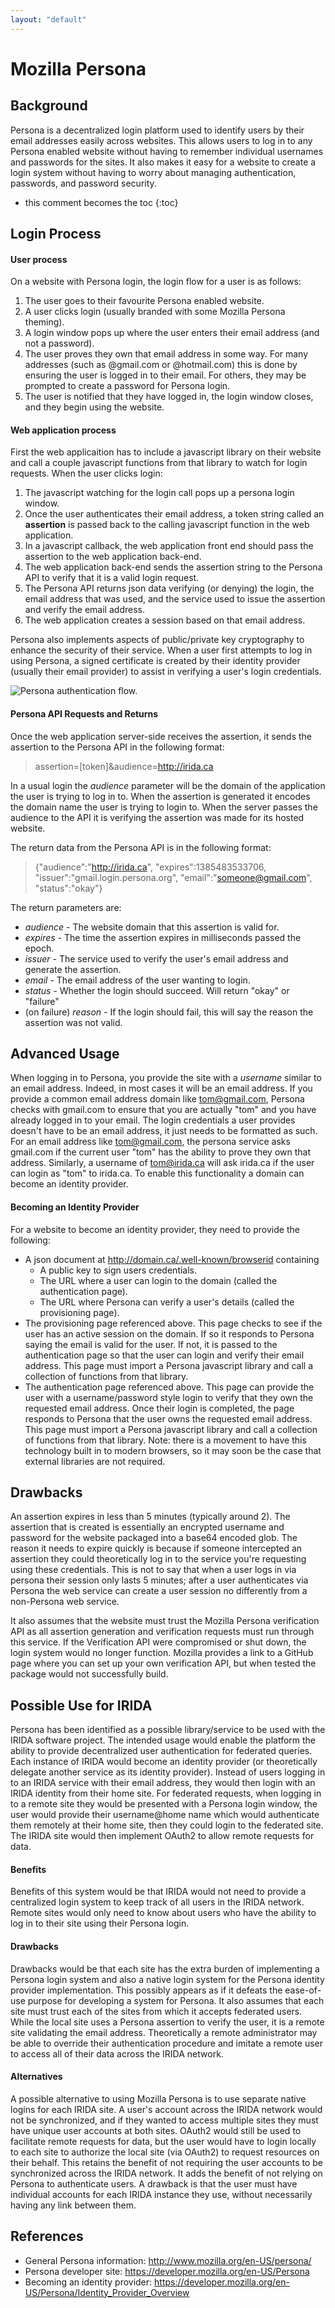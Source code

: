 ```yaml
---
layout: "default"
---
```


Mozilla Persona
===============
Background
----------
Persona is a decentralized login platform used to identify users by their email addresses easily across websites.  This allows users to log in to any Persona enabled website without having to remember individual usernames and passwords for the sites.  It also makes it easy for a website to create a login system without having to worry about managing authentication, passwords, and password security.

* this comment becomes the toc
{:toc}

Login Process
----------
#### User process
On a website with Persona login, the login flow for a user is as follows:

1. The user goes to their favourite Persona enabled website.
2. A user clicks login (usually branded with some Mozilla Persona theming).
3. A login window pops up where the user enters their email address (and not a password).
4. The user proves they own that email address in some way.  For many addresses (such as @gmail.com or @hotmail.com) this is done by ensuring the user is logged in to their email.  For others, they may be prompted to create a password for Persona login.
5. The user is notified that they have logged in, the login window closes, and they begin using the website.

#### Web application process
First the web applicaition has to include a javascript library on their website and call a couple javascript functions from that library to watch for login requests.  When the user clicks login:

1. The javascript watching for the login call pops up a persona login window.
2. Once the user authenticates their email address, a token string called an **assertion** is passed back to the calling javascript function in the web application.
3. In a javascript callback, the web application front end should pass the assertion to the web application back-end.
4. The web application back-end sends the assertion string to the Persona API to verify that it is a valid login request.
5. The Persona API returns json data verifying (or denying) the login, the email address that was used, and the service used to issue the assertion and verify the email address.
6. The web application creates a session based on that email address.

Persona also implements aspects of public/private key cryptography to enhance the security of their service.  When a user first attempts to log in using Persona, a signed certificate is created by their identity provider (usually their email provider) to assist in verifying a user's login credentials.

![Persona authentication flow.](persona-flow-small.png)

#### Persona API Requests and Returns

Once the web application server-side receives the assertion, it sends the assertion to the Persona API in the following format:

> assertion=[token]&audience=http://irida.ca

In a usual login the *audience* parameter will be the domain of the application the user is trying to log in to.  When the assertion is generated it encodes the domain name the user is trying to login to.  When the server passes the audience to the API it is verifying the assertion was made for its hosted website.

The return data from the Persona API is in the following format:

>{"audience":"http://irida.ca", "expires":1385483533706, "issuer":"gmail.login.persona.org", "email":"someone@gmail.com", "status":"okay"}

The return parameters are:

* *audience* - The website domain that this assertion is valid for. 
* *expires* - The time the assertion expires in milliseconds passed the epoch.
* *issuer* - The service used to verify the user's email address and generate the assertion.
* *email* - The email address of the user wanting to login.
* *status* - Whether the login should succeed.  Will return "okay" or "failure"
* (on failure) *reason* - If the login should fail, this will say the reason the assertion was not valid.

Advanced Usage
--------------
When logging in to Persona, you provide the site with a *username* similar to an email address.  Indeed, in most cases it will be an email address.  If you provide a common email address domain like tom@gmail.com, Persona checks with gmail.com to ensure that you are actually "tom" and you have already logged in to your email.  The login credentials a user provides doesn't have to be an email address, it just needs to be formatted as such.  For an email address like tom@gmail.com, the persona service asks gmail.com if the current user "tom" has the ability to prove they own that address.  Similarly, a username of tom@irida.ca will ask irida.ca if the user can login as "tom" to irida.ca.  To enable this functionality a domain can become an identity provider.

#### Becoming an Identity Provider
For a website to become an identity provider, they need to provide the following:

* A json document at http://domain.ca/.well-known/browserid containing
    * A public key to sign users credentials.
    * The URL where a user can login to the domain (called the authentication page).
    * The URL where Persona can verify a user's details (called the provisioning page).
* The provisioning page referenced above.  This page checks to see if the user has an active session on the domain.  If so it responds to Persona saying the email is valid for the user.  If not, it is passed to the authentication page so that the user can login and verify their email address.  This page must import a Persona javascript library and call a collection of functions from that library.
* The authentication page referenced above.  This page can provide the user with a username/password style login to verify that they own the requested email address.  Once their login is completed, the page responds to Persona that the user owns the requested email address.  This page must import a Persona javascript library and call a collection of functions from that library.  Note: there is a movement to have this technology built in to modern browsers, so it may soon be the case that external libraries are not required.

Drawbacks
--------
An assertion expires in less than 5 minutes (typically around 2).  The assertion that is created is essentially an encrypted username and password for the website packaged into a base64 encoded glob.  The reason it needs to expire quickly is because if someone intercepted an assertion they could theoretically log in to the service you're requesting using these credentials.  This is not to say that when a user logs in via persona their session only lasts 5 minutes; after a user authenticates via Persona the web service can create a user session no differently from a non-Persona web service.

It also assumes that the website must trust the Mozilla Persona verification API as all assertion generation and verification requests must run through this service.  If the Verification API were compromised or shut down, the login system would no longer function.  Mozilla provides a link to a GitHub page where you can set up your own verification API, but when tested the package would not successfully build.

Possible Use for IRIDA
----------------------
Persona has been identified as a possible library/service to be used with the IRIDA software project.  The intended usage would enable the platform the ability to provide decentralized user authentication for federated queries.  Each instance of IRIDA would become an identity provider (or theoretically delegate another service as its identity provider).  Instead of users logging in to an IRIDA service with their email address, they would then login with an IRIDA identity from their home site.  For federated requests, when logging in to a remote site they would be presented with a Persona login window, the user would provide their username@home name which would authenticate them remotely at their home site, then they could login to the federated site.  The IRIDA site would then implement OAuth2 to allow remote requests for data.

#### Benefits
Benefits of this system would be that IRIDA would not need to provide a centralized login system to keep track of all users in the IRIDA network.  Remote sites would only need to know about users who have the ability to log in to their site using their Persona login.  

#### Drawbacks
Drawbacks would be that each site has the extra burden of implementing a Persona login system and also a native login system for the Persona identity provider implementation.  This possibly appears as if it defeats the ease-of-use purpose for developing a system for Persona.  It also assumes that each site must trust each of the sites from which it accepts federated users.  While the local site uses a Persona assertion to verify the user, it is a remote site validating the email address.  Theoretically
 a remote administrator may be able to override their authentication procedure and imitate a remote user to access all of their data across the IRIDA network.

#### Alternatives
A possible alternative to using Mozilla Persona is to use separate native logins for each IRIDA site.  A user's account across the IRIDA network would not be synchronized, and if they wanted to access multiple sites they must have unique user accounts at both sites.  OAuth2 would still be used to facilitate remote requests for data, but the user would have to login locally to each site to authorize the local site (via OAuth2) to request resources on their behalf.  This retains the benefit of not requiring the user accounts to be synchronized across the IRIDA network.  It adds the benefit of not relying on Persona to authenticate users.  A drawback is that the user must have individual accounts for each IRIDA instance they use, without necessarily having any link between them.


References
----------

* General Persona information: http://www.mozilla.org/en-US/persona/
* Persona developer site: https://developer.mozilla.org/en-US/Persona
* Becoming an identity provider: https://developer.mozilla.org/en-US/Persona/Identity_Provider_Overview
